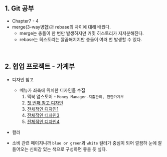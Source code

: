 ## 1. Git 공부

- Chapter7 - 4
- merge(3-way병합)과 rebase의 차이에 대해 배웠다.
  - merge는 충돌이 한 번만 발생하지만 커밋 히스토리가 지저분해진다.
  - rebase는 히스토리는 깔끔해지지만 충돌이 여러 번 발생할 수 있다.

<br/>

## 2. 협업 프로젝트 - 가계부
- 디자인 참고
  - 메뉴가 좌측에 위치한 디자인들 수집
    1. 맥북 앱스토어 - `Money Manager-지출관리, 편한가계부`
    2. [첫 번째 참고 디자인](https://docs.tink.com/resources/getting-started/set-up-your-account)
    3. [전체적인 디자인1](https://www.pinterest.co.kr/pin/745345807063126326/)
    4. [전체적인 디자인3](https://www.pinterest.co.kr/pin/54254370499390161/)
    5. [전체적인 디자인4](https://www.pinterest.co.kr/pin/54254370499858299/)
    
    
 - 컬러
  - 소비 관련 페이지니까 `blue or green`과 `white` 컬러가 중심이 되어 깔끔하 눈에 잘 들어오는 신뢰감 있는 색으로 구성하면 좋을 듯 싶다.
